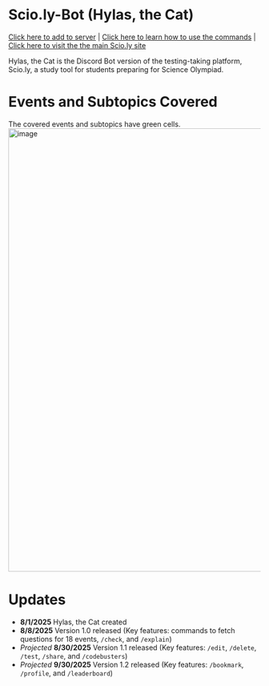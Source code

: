 # Scio.ly-Bot (Hylas, the Cat)
[Click here to add to server](https://discord.com/oauth2/authorize?client_id=1400979720614711327&permissions=8&integration_type=0&scope=bot+applications.commands) |
[Click here to learn how to use the commands](https://scio.ly/docs) |
[Click here to visit the the main Scio.ly site](https://scio.ly/)

Hylas, the Cat is the Discord Bot version of the testing-taking platform, Scio.ly, a study tool for students preparing for Science Olympiad.
# Events and Subtopics Covered
The covered events and subtopics have green cells.
<img width="1405" height="885" alt="image" src="https://github.com/user-attachments/assets/f41d8305-b7b3-4f6a-9f0a-42dabf15243c" />
# Updates
- **8/1/2025** Hylas, the Cat created
- **8/8/2025** Version 1.0 released (Key features: commands to fetch questions for 18 events, `/check`, and `/explain`)
- _Projected_ **8/30/2025** Version 1.1 released (Key features: `/edit`, `/delete`, `/test`, `/share`, and `/codebusters`)
- _Projected_ **9/30/2025** Version 1.2 released (Key features: `/bookmark`, `/profile`, and `/leaderboard`)
